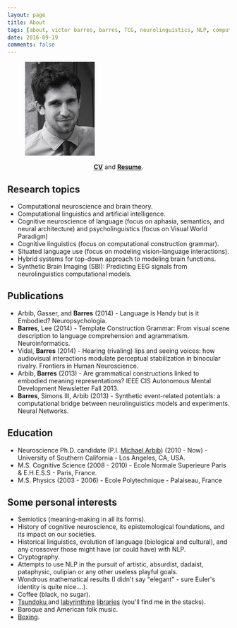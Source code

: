 ```yaml
---
layout: page
title: About
tags: [about, victor barres, barres, TCG, neurolinguistics, NLP, computational neuroscience, AI, construction grammar]
date: 2016-09-19
comments: false
---
```


<figure>
	<img src="/assets/img/portrait.png">
</figure>

<div align="center">
<a href="/assets/dat/barres-cv.pdf"><b>CV</b></a> and <a href="/assets/dat/barres-resume.pdf"><b>Resume</b></a>.
</div>

## Research topics
* Computational neuroscience and brain theory.
* Computational linguistics and artificial intelligence.
* Cognitive neuroscience of language (focus on aphasia, semantics, and neural architecture) and psycholinguistics (focus on Visual World Paradigm)
* Cognitive linguistics (focus on computational construction grammar).
* Situated language use (focus on modeling vision-language interactions).
* Hybrid systems for top-down approach to modeling brain functions.
* Synthetic Brain Imaging (SBI): Predicting EEG signals from neurolinguistics computational models.

## Publications
* <a href="/assets/dat/papers/Arbib, Gasser, & Barres13.pdf"><i class="fa fa-file-pdf-o" aria-hidden="true"></i></a> Arbib, Gasser, and <b>Barres</b> (2014) - Language is Handy but is it Embodied? Neuropsychologia.
* <a href="/assets/dat/papers/Barres&al13(NeuroInfo).pdf"><i class="fa fa-file-pdf-o" aria-hidden="true"></i></a> <b>Barres</b>, Lee (2014) - Template Construction Grammar: From visual scene description to language comprehension and agrammatism. Neuroinformatics.
* <a href="/assets/dat/papers/Vidal&Barres14(FrontiersHumanNeur).pdf"><i class="fa fa-file-pdf-o" aria-hidden="true"></i></a> Vidal, <b>Barres</b> (2014) - Hearing (rivaling) lips and seeing voices: how audiovisual interactions modulate perceptual stabilization in binocular rivalry. Frontiers in Human Neuroscience.
* <a href="/assets/dat/papers/Arbib&Barres13(AMD Newsletter).pdf"><i class="fa fa-file-pdf-o" aria-hidden="true"></i></a> Arbib, <b>Barres</b> (2013) - Are grammatical constructions linked to embodied meaning representations? IEEE CIS Autonomous Mental Development Newsletter Fall 2013.
* <a href="/assets/dat/papers/Barres&al13(NeuralNetwork).pdf"><i class="fa fa-file-pdf-o" aria-hidden="true"></i></a> <b>Barres</b>, Simons III, Arbib (2013) - Synthetic event-related potentials: a computational bridge between neurolinguistics models and experiments. Neural Networks.

## Education
* Neuroscience Ph.D. candidate (P.I. <a href="https://scholar.google.com/citations?user=it1vhYAAAAAJ&hl=en">Michael Arbib</a>)  (2010 - Now) - University of Southern California - Los Angeles, CA, USA.
* M.S. Cognitive Science (2008 - 2010) - Ecole Normale Superieure Paris & E.H.E.S.S - Paris, France. <a href="http://sapience.dec.ens.fr/cogmaster/www/doc/MEMOIRES/2010_BARRES_Victor.pdf"><i class="fa fa-file-pdf-o" aria-hidden="true"></i></a>
* M.S. Physics (2003 - 2006) - Ecole Polytechnique - Palaiseau, France

## Some personal interests
* Semiotics (meaning-making in all its forms).
* History of cognitive neuroscience, its epistemological foundations, and its impact on our societies.
* Historical linguistics, evolution of language (biological and cultural), and any crossover those might have (or could have) with NLP.
* Cryptography.
* Attempts to use NLP in the pursuit of artistic, absurdist, dadaist, pataphysic, oulipian or any other useless playful goals.
* Wondrous mathematical results (I didn't say "elegant" - sure Euler's identity is quite nice....).
* Coffee (black, no sugar).
* <a href="https://en.wikipedia.org/wiki/Tsundoku"> Tsundoku </a> and <a href="">labyrinthine</a> <a href="https://libraryofbabel.info/">libraries</a> (you'll find me in the stacks).
* Baroque and American folk music.
* <a href="http://www.cultureboxe.com/">Boxing</a>.
